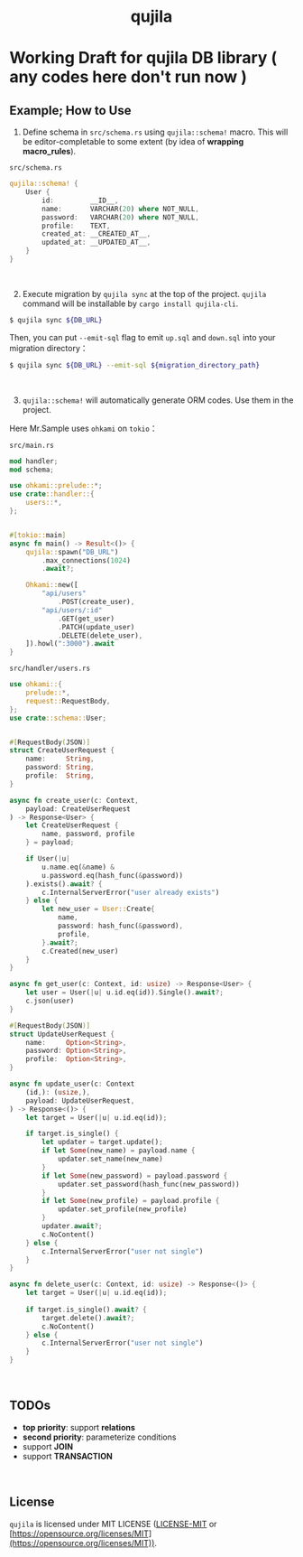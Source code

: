 <div align="center">
    <h1>qujila</h1>
</div>

# Working Draft for **qujila** DB library ( any codes here don't run now )

## Example; How to Use
1. Define schema in `src/schema.rs` using `qujila::schema!` macro. This will be editor-completable to some extent (by idea of **wrapping macro_rules**).

`src/schema.rs`
```rust
qujila::schema! {
    User {
        id:         __ID__,
        name:       VARCHAR(20) where NOT_NULL,
        password:   VARCHAR(20) where NOT_NULL,
        profile:    TEXT,
        created_at: __CREATED_AT__,
        updated_at: __UPDATED_AT__,
    }
}
```

<br/>

2. Execute migration by `qujila sync` at the top of the project. `qujila` command will be installable by `cargo install qujila-cli`.

```sh
$ qujila sync ${DB_URL}
```
Then, you can put `--emit-sql` flag to emit `up.sql` and `down.sql` into your migration directory：
```sh
$ qujila sync ${DB_URL} --emit-sql ${migration_directory_path}
```

<br/>

3. `qujila::schema!` will automatically generate ORM codes. Use them in the project.

Here Mr.Sample uses `ohkami` on `tokio`：

`src/main.rs`
```rust
mod handler;
mod schema;

use ohkami::prelude::*;
use crate::handler::{
    users::*,
};


#[tokio::main]
async fn main() -> Result<()> {
    qujila::spawn("DB_URL")
        .max_connections(1024)
        .await?;

    Ohkami::new([
        "api/users"
            .POST(create_user),
        "api/users/:id"
            .GET(get_user)
            .PATCH(update_user)
            .DELETE(delete_user),
    ]).howl(":3000").await
}
```

`src/handler/users.rs`
```rust
use ohkami::{
    prelude::*,
    request::RequestBody,
};
use crate::schema::User;


#[RequestBody(JSON)]
struct CreateUserRequest {
    name:     String,
    password: String,
    profile:  String,
}

async fn create_user(c: Context,
    payload: CreateUserRequest
) -> Response<User> {
    let CreateUserRequest {
        name, password, profile
    } = payload;

    if User(|u|
        u.name.eq(&name) &
        u.password.eq(hash_func(&password))
    ).exists().await? {
        c.InternalServerError("user already exists")
    } else {
        let new_user = User::Create{
            name,
            password: hash_func(&password),
            profile,
        }.await?;
        c.Created(new_user)
    }
}

async fn get_user(c: Context, id: usize) -> Response<User> {
    let user = User(|u| u.id.eq(id)).Single().await?;
    c.json(user)
}

#[RequestBody(JSON)]
struct UpdateUserRequest {
    name:     Option<String>,
    password: Option<String>,
    profile:  Option<String>,
}

async fn update_user(c: Context
    (id,): (usize,),
    payload: UpdateUserRequest,
) -> Response<()> {
    let target = User(|u| u.id.eq(id));

    if target.is_single() {
        let updater = target.update();
        if let Some(new_name) = payload.name {
            updater.set_name(new_name)
        }
        if let Some(new_password) = payload.password {
            updater.set_password(hash_func(new_password))
        }
        if let Some(new_profile) = payload.profile {
            updater.set_profile(new_profile)
        }
        updater.await?;
        c.NoContent()
    } else {
        c.InternalServerError("user not single")
    }
}

async fn delete_user(c: Context, id: usize) -> Response<()> {
    let target = User(|u| u.id.eq(id));
    
    if target.is_single().await? {
        target.delete().await?;
        c.NoContent()
    } else {
        c.InternalServerError("user not single")
    }
}
```

<br/>

## TODOs
- **top priority**: support **relations**
- **second priority**: parameterize conditions
- support **JOIN**
- support **TRANSACTION**

<br/>

## License
`qujila` is licensed under MIT LICENSE ([LICENSE-MIT](https://github.com/kana-rus/qujila/blob/main/LICENSE-MIT) or [https://opensource.org/licenses/MIT](https://opensource.org/licenses/MIT)).
